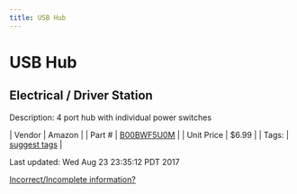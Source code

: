 ```yaml
---
title: USB Hub
---
```


# USB Hub
## Electrical / Driver Station
Description: 	4 port hub with individual power switches 

| Vendor | Amazon | 
| Part # | [B00BWF5U0M](http://www.amazon.com/Sabrent-4-Port-Individual-Switches-HB-UMLS/dp/B00BWF5U0M?ie=UTF8&psc=1&redirect=true&ref_=oh_aui_detailpage_o05_s00) | 
| Unit Price | $6.99 | 
| Tags: | [suggest tags](https://docs.google.com/forms/d/e/1FAIpQLSeWyY8v3RgOty-MyWmh9U0iivNYN_molChYyS-0U-o-kOAv_g/viewform) | 

Last updated: Wed Aug 23 23:35:12 PDT 2017

 [Incorrect/Incomplete information?](https://docs.google.com/forms/d/e/1FAIpQLSeWyY8v3RgOty-MyWmh9U0iivNYN_molChYyS-0U-o-kOAv_g/viewform)